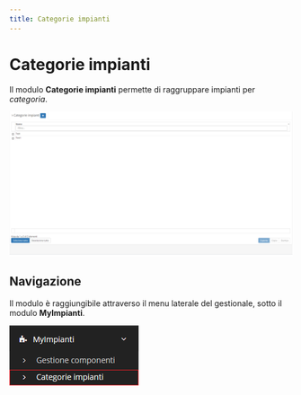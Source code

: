 ```yaml
---
title: Categorie impianti
---
```


# Categorie impianti

Il modulo **Categorie impianti** permette di raggruppare impianti per _categoria_.

![Screenshot interfaccia categorie impianti](../../../../.gitbook/assets/interfacciacategorieimpianti%20%283%29.PNG)

## Navigazione

Il modulo è raggiungibile attraverso il menu laterale del gestionale, sotto il modulo **MyImpianti**.

![Screenshot navigazione categorie impianti](../../../../.gitbook/assets/posizionecategorieimpianti%20%282%29.PNG)

